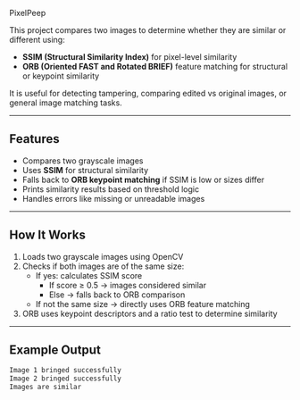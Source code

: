 PixelPeep

This project compares two images to determine whether they are similar or different using:

- **SSIM (Structural Similarity Index)** for pixel-level similarity  
- **ORB (Oriented FAST and Rotated BRIEF)** feature matching for structural or keypoint similarity

It is useful for detecting tampering, comparing edited vs original images, or general image matching tasks.

---

## Features

-  Compares two grayscale images
-  Uses **SSIM** for structural similarity
-  Falls back to **ORB keypoint matching** if SSIM is low or sizes differ
-  Prints similarity results based on threshold logic
-  Handles errors like missing or unreadable images

---

##  How It Works

1. Loads two grayscale images using OpenCV  
2. Checks if both images are of the same size:
   - If yes: calculates SSIM score
     - If score ≥ 0.5 → images considered similar
     - Else → falls back to ORB comparison
   - If not the same size → directly uses ORB feature matching
3. ORB uses keypoint descriptors and a ratio test to determine similarity

---

##  Example Output

```bash
Image 1 bringed successfully
Image 2 bringed successfully
Images are similar
